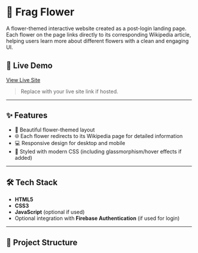 # 🌸 Frag Flower

A flower-themed interactive website created as a post-login landing page. Each flower on the page links directly to its corresponding Wikipedia article, helping users learn more about different flowers with a clean and engaging UI.

## 🔗 Live Demo

[View Live Site](https://your-live-site-link.com)

> Replace with your live site link if hosted.

---

## ✨ Features

- 🌼 Beautiful flower-themed layout
- 🌐 Each flower redirects to its Wikipedia page for detailed information
- 💻 Responsive design for desktop and mobile
- 🎨 Styled with modern CSS (including glassmorphism/hover effects if added)

---

## 🛠️ Tech Stack

- **HTML5**
- **CSS3**
- **JavaScript** (optional if used)
- Optional integration with **Firebase Authentication** (if used for login)

---

## 📁 Project Structure

